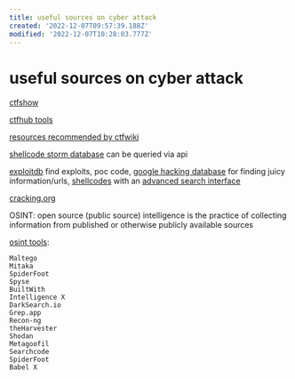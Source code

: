 ```yaml
---
title: useful sources on cyber attack
created: '2022-12-07T09:57:39.188Z'
modified: '2022-12-07T10:28:03.777Z'
---
```


# useful sources on cyber attack

[ctfshow](https://ctf.show/)

[ctfhub tools](https://www.ctfhub.com/#/tools)

[resources recommended by ctfwiki](https://ctf-wiki.org/introduction/resources/)

[shellcode storm database](http://shell-storm.org/shellcode/index.html) can be queried via api

[exploitdb](https://www.exploit-db.com/) find exploits, poc code, [google hacking database](https://www.exploit-db.com/google-hacking-database) for finding juicy information/urls, [shellcodes](https://www.exploit-db.com/shellcodes) with an [advanced search interface](https://www.exploit-db.com/search)

[cracking.org](https://cracking.org/)

OSINT: open source (public source) intelligence is the practice of collecting information from published or otherwise publicly available sources

[osint tools](https://www.csoonline.com/article/3445357/what-is-osint-top-open-source-intelligence-tools.html):
```
Maltego
Mitaka
SpiderFoot
Spyse
BuiltWith
Intelligence X
DarkSearch.io
Grep.app
Recon-ng
theHarvester
Shodan
Metagoofil
Searchcode
SpiderFoot
Babel X
```
